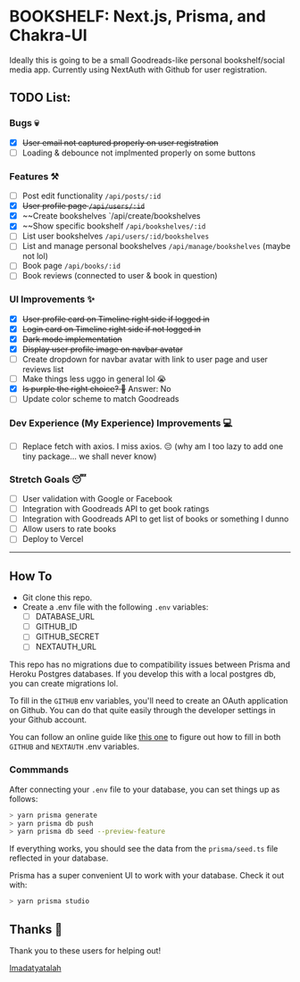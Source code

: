 # BOOKSHELF: Next.js, Prisma, and Chakra-UI

Ideally this is going to be a small Goodreads-like personal bookshelf/social media app.
Currently using NextAuth with Github for user registration.


## TODO List:

### Bugs 💀

- [x] ~~User email not captured properly on user registration~~
- [ ] Loading & debounce not implmented properly on some buttons

### Features ⚒️

- [ ] Post edit functionality `/api/posts/:id`
- [x] ~~User profile page `/api/users/:id`~~
- [x] ~~Create bookshelves `/api/create/bookshelves
- [x] ~~Show specific bookshelf `/api/bookshelves/:id`
- [ ] List user bookshelves `/api/users/:id/bookshelves`
- [ ] List and manage personal bookshelves `/api/manage/bookshelves` (maybe not lol)
- [ ] Book page `/api/books/:id`
- [ ] Book reviews (connected to user & book in question)

### UI Improvements ✨

- [x] ~~User profile card on Timeline right side if logged in~~
- [x] ~~Login card on Timeline right side if not logged in~~
- [x] ~~Dark mode implementation~~
- [x] ~~Display user profile image on navbar avatar~~
- [ ] Create dropdown for navbar avatar with link to user page and user reviews list
- [ ] Make things less uggo in general lol 😭
- [x] ~~Is purple the right choice? 🤔~~ Answer: No
- [ ] Update color scheme to match Goodreads

### Dev Experience (My Experience) Improvements 💻

- [ ] Replace fetch with axios. I miss axios. 😔 (why am I too lazy to add one tiny package... we shall never know)

### Stretch Goals 😴

- [ ] User validation with Google or Facebook
- [ ] Integration with Goodreads API to get book ratings
- [ ] Integration with Goodreads API to get list of books or something I dunno
- [ ] Allow users to rate books
- [ ] Deploy to Vercel

---

## How To

- Git clone this repo.
- Create a .env file with the following `.env` variables:
  - [ ] DATABASE_URL
  - [ ] GITHUB_ID
  - [ ] GITHUB_SECRET
  - [ ] NEXTAUTH_URL

This repo has no migrations due to compatibility issues between Prisma and Heroku Postgres databases. If you develop this with a local postgres db, you can create migrations lol.

To fill in the `GITHUB` env variables, you'll need to create an OAuth application on Github. You can do that quite easily through the developer settings in your Github account.

You can follow an online guide like [this one](https://blog.logrocket.com/how-to-use-nextauth-js-for-client-side-authentication-in-next-js/s) to figure out how to fill in both `GITHUB` and `NEXTAUTH` .env variables.

### Commmands

After connecting your `.env` file to your database, you can set things up as follows:

```bash
> yarn prisma generate
> yarn prisma db push
> yarn prisma db seed --preview-feature
```

If everything works, you should see the data from the `prisma/seed.ts` file reflected in your database.

Prisma has a super convenient UI to work with your database. Check it out with:

```bash
> yarn prisma studio
```

## Thanks 🎀

Thank you to these users for helping out!

[Imadatyatalah](https://github.com/imadatyatalah)

